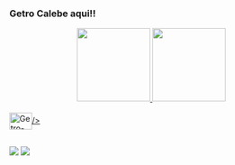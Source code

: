 ### Getro Calebe aqui!!

<div align="center">
  <a href="https://github.com/Getro29">
  <img height="130em" src="https://github-readme-stats.vercel.app/api?username=getro29&show_icons=true&theme=cobalt&include_all_commits=true&count_private=true"/>
  <img height="130em" src="https://github-readme-stats.vercel.app/api/top-langs/?username=getro29&layout=compact&langs_count=7&theme=cobalt"/>
</div>

<div style="display: inline_block"><br>
  <img align="center" alt="Getro-Python" height="30" width="40" <img src="<script src="https://cdn.jsdelivr.net/npm/@hyper.fun/carbon-icon-logo-python@1.3.0/esm/index.min.js"></script>/>
</div>
  
  ##
  
 <div>
   <a href = "getrocalebe2908gmail.com"><img src="https://img.shields.io/badge/-Gmail-%23333?style=for-the-badge&logo=gmail&logoColor=white" target="_blank"></a>
   <a href="https://www.linkedin.com/in/getro-calebe-de-oliveira-sousa-7617681a5/" target="_blank"><img src="https://img.shields.io/badge/-LinkedIn-%230077B5?style=for-the-badge&logo=linkedin&logoColor=white" target="_blank"></a> 
 </div>
